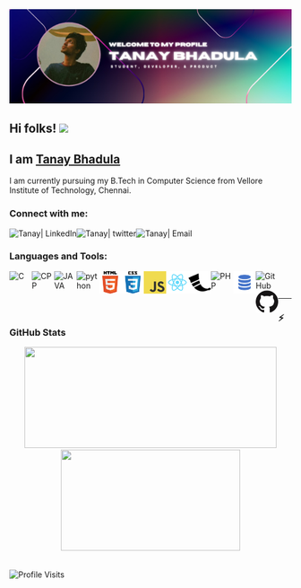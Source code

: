 <img src="banner.png" alt="Profile Banner" />

## Hi folks! <img src="https://media.giphy.com/media/hvRJCLFzcasrR4ia7z/giphy.gif" width="28">
## I am [Tanay Bhadula](https://github.com/TanayBhadula)

I am currently pursuing my B.Tech in Computer Science from Vellore Institute of Technology, Chennai.

 ### Connect with me:

[<img align="left" alt="Tanay| LinkedIn" src="https://img.shields.io/badge/linkedin%20-%230077B5.svg?&style=flat&logo=linkedin&logoColor=white" />][linkedin]
[<img align="left" alt="Tanay| twitter" src="https://img.shields.io/badge/Twitter-1DA1F2?style=flat&logo=twitter&logoColor=white" />][twitter]
[<img align="left" alt="Tanay| Email" src="https://img.shields.io/badge/Gmail-D14836?style=flat&logo=gmail&logoColor=white" />][mail]

<br/>


### Languages and Tools:

<img align="left" alt="C" width="40px" src="https://raw.githubusercontent.com/jmnote/z-icons/master/svg/c.svg" />
<img align="left" alt="CPP" width="40px" src="https://raw.githubusercontent.com/jmnote/z-icons/master/svg/cpp.svg" />
<img align="left" alt="JAVA" width="40px" src="https://raw.githubusercontent.com/jmnote/z-icons/master/svg/java.svg" />
<img align="left" alt="python" width="40px" src="https://raw.githubusercontent.com/jmnote/z-icons/master/svg/python.svg" />
<img align="left" alt="HTML5" width="40px" src="https://raw.githubusercontent.com/github/explore/80688e429a7d4ef2fca1e82350fe8e3517d3494d/topics/html/html.png" />
<img align="left" alt="CSS3" width="40px" src="https://raw.githubusercontent.com/github/explore/80688e429a7d4ef2fca1e82350fe8e3517d3494d/topics/css/css.png" />
<img align="left" alt="JavaScript" width="40px" src="https://raw.githubusercontent.com/github/explore/80688e429a7d4ef2fca1e82350fe8e3517d3494d/topics/javascript/javascript.png" />
<img align="left" alt="React" width="40px" src="https://raw.githubusercontent.com/github/explore/80688e429a7d4ef2fca1e82350fe8e3517d3494d/topics/react/react.png" />
<img align="left" alt="Flask" width="40px" src="https://github.com/simple-icons/simple-icons/blob/develop/icons/flask.svg" />
<img align="left" alt="PHP" width="40px" src="https://raw.githubusercontent.com/jmnote/z-icons/master/svg/php.svg" />
<img align="left" alt="SQL" width="40px" src="https://raw.githubusercontent.com/github/explore/80688e429a7d4ef2fca1e82350fe8e3517d3494d/topics/sql/sql.png" />
<img align="left" alt="GitHub" width="40px" src="https://raw.githubusercontent.com/jmnote/z-icons/master/svg/git.svg" />
<img align="left" alt="GitHub" width="40px" src="https://raw.githubusercontent.com/github/explore/78df643247d429f6cc873026c0622819ad797942/topics/github/github.png" />

<br />
<br />

---

### :zap: GitHub Stats

<p align="center">
    <a href="https://github.com/TejasV58">
    <img height="180em" width="450em" src="https://github-readme-stats.vercel.app/api?username=TanayBhadula&count_private=true&show_icons=true&hide_title=true&theme=radical"/>
    <img height="180em" width="320em" src="https://github-readme-stats.vercel.app/api/top-langs/?username=TanayBhadula&langs_count=6&layout=compact&theme=radical"/>
    </a>
</p>


[linkedin]: https://www.linkedin.com/in/tanay-bhadula/
[twitter]: https://www.instagram.com/tanaybhadula/
[mail]: mailto:tanaybhadula2002@gmail.com 

<br />

<img src="https://badges.pufler.dev/visits/TanayBhadula/TanayBhadula?style=for-the-badge&label=Profile%20Visits" alt="Profile Visits">

